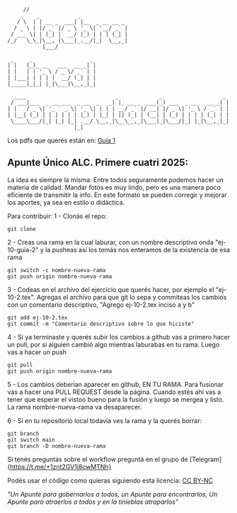 ```
     //
    _    _            _                     
   / \  | | __ _  ___| |__  _ __ __ _       
  / _ \ | |/ _` |/ _ \ '_ \| '__/ _` |      
 / ___ \| | (_| |  __/ |_) | | | (_| |      
/_/   \_\_|\__, |\___|_.__/|_|  \__,_|      
           |___/

 _     _                  _ 
| |   (_)_ __   ___  __ _| |
| |   | | '_ \ / _ \/ _` | |
| |___| | | | |  __/ (_| | |
|_____|_|_| |_|\___|\__,_|_|
                            
  ____                            _             _                   _ 
 / ___|___  _ __ ___  _ __  _   _| |_ __ _  ___(_) ___  _ __   __ _| |
| |   / _ \| '_ ` _ \| '_ \| | | | __/ _` |/ __| |/ _ \| '_ \ / _` | |
| |__| (_) | | | | | | |_) | |_| | || (_| | (__| | (_) | | | | (_| | |
 \____\___/|_| |_| |_| .__/ \__,_|\__\__,_|\___|_|\___/|_| |_|\__,_|_|
                     |_|                                              

```

Los pdfs que querés están en:
[Guía 1](https://github.com/nad-garraz/algebraLinealComputacional/blob/main/1-guia/1-sol.pdf)

## Apunte Único ALC. Primere cuatri 2025:

La idea es siempre la misma: Entre todos seguramente podemos hacer un materia de calidad. Mandar fotos
es muy lindo, pero es una manera poco eficiente de transmitir la info. En este formato se pueden corregir
y mejorar los aportes, ya sea en estilo o didáctica.

Para contribuir:
1 - Clonás el repo:
```
git clone
```

2 - Creas una rama en la cual laburar, con un nombre descriptivo onda "ej-10-guia-2" y la pusheas así
    los temás nos enteramos de la existencia de esa rama
```
git switch -c nombre-nueva-rama
git push origin nombre-nueva-rama
```

3 - Codeas en el archivo del ejercicio que querés hacer, por ejemplo el "ej-10-2.tex". Agregas el archivo para que git lo sepa y
    commiteas los cambios con un comentario descriptivo, "Agrego ej-10-2.tex inciso a y b"
```
git add ej-10-2.tex 
git commit -m "Comentario descriptivo sobre lo que hiciste"
```

4 - Si ya terminaste y querés subir los cambios a github vas a primero hacer un pull, 
    por si alguien cambió algo mientras laburabas en tu rama. Luego vas a hacer un push
```
git pull
git push origin nombre-nueva-rama
```
5 - Los cambios deberían aparecer en github, EN TU RAMA. Para fusionar vas a hacer una PULL REQUEST
    desde la página. Cuando estés ahí vas a tener que esperar el vistoo bueno para la fusión y luego
    se mergea y listo. La rama nombre-nueva-rama va desaparecer.

6 - Si en tu repositorio local todavía ves la rama y la querés borrar:
```
git branch
git switch main
git branch -D nombre-nueva-rama
```

Si tenés preguntas sobre el workflow preguntá en el grupo de [Telegram]{https://t.me/+1znt2GV1i8cwMTNh}


Podés usar el código como quieras siguiendo esta licencia: [CC BY-NC](https://creativecommons.org/licenses/by-nc/4.0/)

_"Un Apunte para gobernarlos a todos, un Apunte para encontrarlos, Un Apunte para atraerlos a todos y en la tinieblas atraparlos"_

